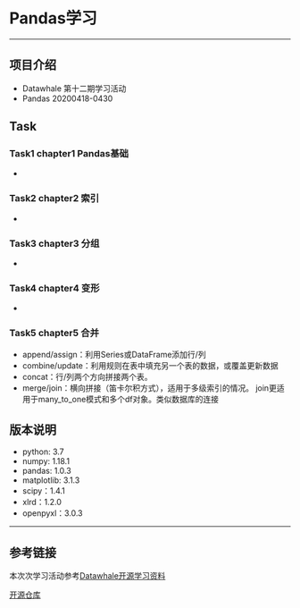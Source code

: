 # Pandas学习
---
## 项目介绍
- Datawhale 第十二期学习活动
- Pandas 20200418-0430

## Task
### Task1 chapter1 Pandas基础
* 

### Task2 chapter2 索引
* 

### Task3 chapter3 分组
* 

### Task4 chapter4 变形
* 

### Task5 chapter5 合并
* append/assign：利用Series或DataFrame添加行/列
* combine/update：利用规则在表中填充另一个表的数据，或覆盖更新数据
* concat：行/列两个方向拼接两个表。
* merge/join：横向拼接（笛卡尔积方式），适用于多级索引的情况。 join更适用于many_to_one模式和多个df对象。类似数据库的连接


## 版本说明
* python: 3.7
* numpy: 1.18.1
* pandas: 1.0.3
* matplotlib: 3.1.3
* scipy：1.4.1
* xlrd：1.2.0
* openpyxl：3.0.3


---
## 参考链接
本次次学习活动参考[Datawhale开源学习资料](https://github.com/datawhalechina/team-learning/tree/master/Pandas%E6%95%99%E7%A8%8B%EF%BC%88%E4%B8%8A%EF%BC%89)

[开源仓库](https://github.com/datawhalechina/joyful-pandas)